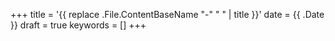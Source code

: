 +++
title = '{{ replace .File.ContentBaseName "-" " " | title }}'
date = {{ .Date }}
draft = true
keywords = []
+++
